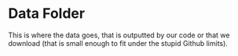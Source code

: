 # Data Folder

This is where the data goes, that is outputted by our code or that we download (that is small enough to fit under the stupid Github limits).
